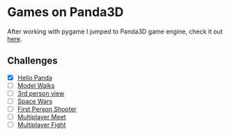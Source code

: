 # Games on Panda3D

After working with pygame I jumped to Panda3D game engine, check it out <a href="https://www.panda3d.org">here</a>.

## Challenges
- [x] <a href="">Hello Panda</a>
- [ ] <a href="">Model Walks</a>
- [ ] <a href="">3rd person view</a>
- [ ] <a href="">Space Wars</a>
- [ ] <a href="">First Person Shooter</a>
- [ ] <a href="">Multiplayer Meet</a>
- [ ] <a href="">Multiplayer Fight</a>